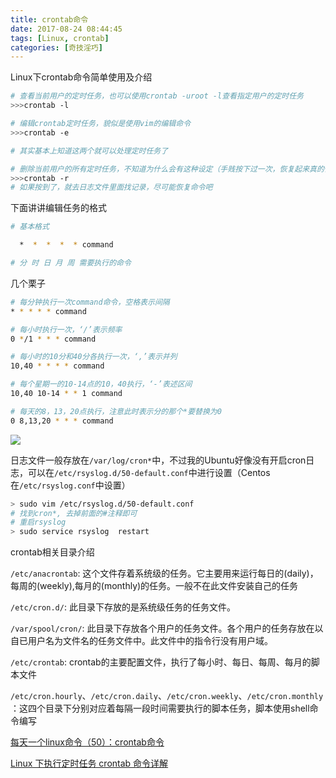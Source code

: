 ```yaml
---
title: crontab命令
date: 2017-08-24 08:44:45
tags: [Linux, crontab]
categories: [奇技淫巧]
---
```

Linux下crontab命令简单使用及介绍

<!-- more -->


```bash
# 查看当前用户的定时任务，也可以使用crontab -uroot -l查看指定用户的定时任务
>>>crontab -l

# 编辑crontab定时任务，貌似是使用vim的编辑命令
>>>crontab -e

# 其实基本上知道这两个就可以处理定时任务了

# 删除当前用户的所有定时任务，不知道为什么会有这种设定（手贱按下过一次，恢复起来真的惨）
>>>crontab -r
# 如果按到了，就去日志文件里面找记录，尽可能恢复命令吧
```

下面讲讲编辑任务的格式

```bash
# 基本格式

  *  *  *  *  * command

# 分 时 日 月 周 需要执行的命令
```

几个栗子

```bash
# 每分钟执行一次command命令，空格表示间隔
* * * * * command

# 每小时执行一次，‘/’表示频率
0 */1 * * * command

# 每小时的10分和40分各执行一次，‘,’表示并列
10,40 * * * * command

# 每个星期一的10-14点的10，40执行，‘-’表述区间
10,40 10-14 * * 1 command

# 每天的8，13，20点执行，注意此时表示分的那个*要替换为0
0 8,13,20 * * * command
```

![](https://sfault-image.b0.upaiyun.com/175/110/1751101486-55155eadab949_articlex)

日志文件一般存放在`/var/log/cron*`中，不过我的Ubuntu好像没有开启cron日志，可以在`/etc/rsyslog.d/50-default.conf`中进行设置（Centos在`/etc/rsyslog.conf`中设置）
```bash
> sudo vim /etc/rsyslog.d/50-default.conf
# 找到cron*, 去掉前面的#注释即可
# 重启rsyslog
> sudo service rsyslog  restart
```

crontab相关目录介绍

`/etc/anacrontab`: 这个文件存着系统级的任务。它主要用来运行每日的(daily)，每周的(weekly),每月的(monthly)的任务。一般不在此文件安装自己的任务

`/etc/cron.d/`: 此目录下存放的是系统级任务的任务文件。

`/var/spool/cron/`: 此目录下存放各个用户的任务文件。各个用户的任务存放在以自已用户名为文件名的任务文件中。此文件中的指令行没有用户域。

`/etc/crontab`: crontab的主要配置文件，执行了每小时、每日、每周、每月的脚本文件

`/etc/cron.hourly`、`/etc/cron.daily`、`/etc/cron.weekly`、`/etc/cron.monthly`：这四个目录下分别对应着每隔一段时间需要执行的脚本任务，脚本使用shell命令编写

[](https://segmentfault.com/a/1190000002628040)

[每天一个linux命令（50）：crontab命令](http://www.cnblogs.com/peida/archive/2013/01/08/2850483.html)

[Linux 下执行定时任务 crontab 命令详解](https://segmentfault.com/a/1190000002628040)


